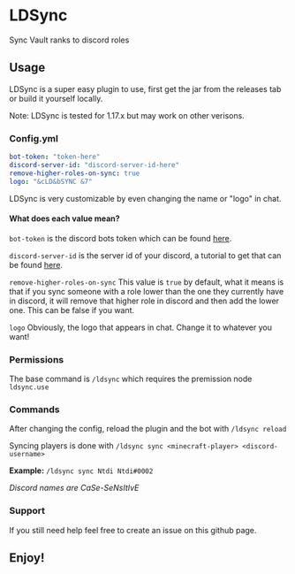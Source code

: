 # LDSync
Sync Vault ranks to discord roles



## Usage
LDSync is a super easy plugin to use, first get the jar from the releases tab or build it yourself locally.

Note: LDSync is tested for 1.17.x but may work on other verisons.

### Config.yml
```yaml
bot-token: "token-here"
discord-server-id: "discord-server-id-here"
remove-higher-roles-on-sync: true
logo: "&cLD&bSYNC &7"
```

LDSync is very customizable by even changing the name or "logo" in chat.
#### What does each value mean?
`bot-token` is the discord bots token which can be found [here](https://discord.com/developers/applications).

`discord-server-id` is the server id of your discord, a tutorial to get that can be found [here](https://support.discord.com/hc/en-us/articles/206346498-Where-can-I-find-my-User-Server-Message-ID-).

`remove-higher-roles-on-sync` This value is `true` by default, what it means is that if you sync someone with a role lower than the one they currently have in discord, it will remove that higher role in discord and then add the lower one. This can be false if you want.

`logo` Obviously, the logo that appears in chat. Change it to whatever you want! 

### Permissions
The base command is `/ldsync` which requires the premission node `ldsync.use`

### Commands
After changing the config, reload the plugin and the bot with `/ldsync reload`

Syncing players is done with `/ldsync sync <minecraft-player> <discord-username>` 

**Example:** `/ldsync sync Ntdi Ntdi#0002`

*Discord names are CaSe-SeNsItIvE*

### Support
If you still need help feel free to create an issue on this github page.

## Enjoy!
